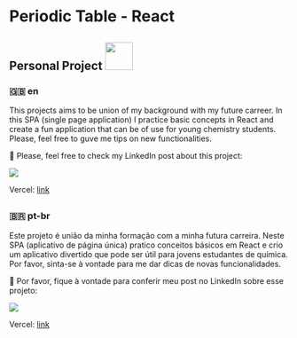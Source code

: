 # Periodic Table - React 
## Personal Project <a href="#"><img src="https://cdn.jsdelivr.net/gh/devicons/devicon/icons/react/react-original.svg" style="width: 50px;"/> </a>
          
### 🇬🇧 en
This projects aims to be union of my background with my future carreer. In this SPA (single page application) I practice basic concepts in React and create a fun application that can be of use for young chemistry students. Please, feel free to guve me tips on new functionalities.

👀 Please, feel free to check my LinkedIn post about this project:

<a href="https://www.linkedin.com/feed/update/urn:li:activity:6985301352352505856/"><img src="https://img.shields.io/badge/LinkedIn-0077B5?style=for-the-badge&logo=linkedin&logoColor=white"> </a>

Vercel: <a href="https://periodic-table-teal.vercel.app/" target:_blank> link </a>



##

### 🇧🇷 pt-br
Este projeto é união da minha formação com a minha futura carreira. Neste SPA (aplicativo de página única) pratico conceitos básicos em React e crio um aplicativo divertido que pode ser útil para jovens estudantes de química. Por favor, sinta-se à vontade para me dar dicas de novas funcionalidades.

👀 Por favor, fique à vontade para conferir meu post no LinkedIn sobre esse projeto:

<a href="https://www.linkedin.com/feed/update/urn:li:activity:6985301352352505856/"><img src="https://img.shields.io/badge/LinkedIn-0077B5?style=for-the-badge&logo=linkedin&logoColor=white"> </a>

Vercel: <a href="https://periodic-table-teal.vercel.app/" target:_blank> link </a>
